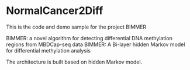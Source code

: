 # NormalCancer2Diff

This is the code and demo sample for the project BIMMER

BIMMER: a novel algorithm for detecting differential DNA methylation regions from MBDCap-seq data
BIMMER: A Bi-layer hidden Markov model for differential methylation analysis

The architecture is built based on hidden Markov model.
